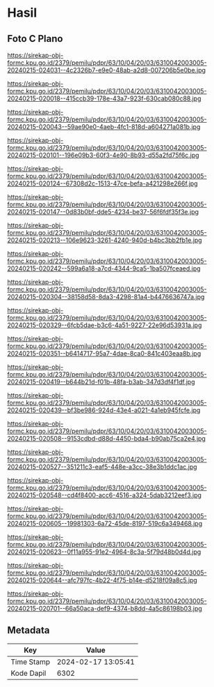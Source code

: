 # Hasil

## Foto C Plano

https://sirekap-obj-formc.kpu.go.id/2379/pemilu/pdpr/63/10/04/20/03/6310042003005-20240215-024031--4c2326b7-e9e0-48ab-a2d8-007206b5e0be.jpg

https://sirekap-obj-formc.kpu.go.id/2379/pemilu/pdpr/63/10/04/20/03/6310042003005-20240215-020018--415ccb39-178e-43a7-923f-630cab080c88.jpg

https://sirekap-obj-formc.kpu.go.id/2379/pemilu/pdpr/63/10/04/20/03/6310042003005-20240215-020043--59ae90e0-4aeb-4fc1-818d-a604271a081b.jpg

https://sirekap-obj-formc.kpu.go.id/2379/pemilu/pdpr/63/10/04/20/03/6310042003005-20240215-020101--196e09b3-60f3-4e90-8b93-d55a2fd75f6c.jpg

https://sirekap-obj-formc.kpu.go.id/2379/pemilu/pdpr/63/10/04/20/03/6310042003005-20240215-020124--67308d2c-1513-47ce-befa-a421298e266f.jpg

https://sirekap-obj-formc.kpu.go.id/2379/pemilu/pdpr/63/10/04/20/03/6310042003005-20240215-020147--0d83b0bf-dde5-4234-be37-56f6fdf35f3e.jpg

https://sirekap-obj-formc.kpu.go.id/2379/pemilu/pdpr/63/10/04/20/03/6310042003005-20240215-020213--106e9623-3261-4240-940d-b4bc3bb2fb1e.jpg

https://sirekap-obj-formc.kpu.go.id/2379/pemilu/pdpr/63/10/04/20/03/6310042003005-20240215-020242--599a6a18-a7cd-4344-9ca5-1ba507fceaed.jpg

https://sirekap-obj-formc.kpu.go.id/2379/pemilu/pdpr/63/10/04/20/03/6310042003005-20240215-020304--38158d58-8da3-4298-81a4-b4476636747a.jpg

https://sirekap-obj-formc.kpu.go.id/2379/pemilu/pdpr/63/10/04/20/03/6310042003005-20240215-020329--6fcb5dae-b3c6-4a51-9227-22e96d53931a.jpg

https://sirekap-obj-formc.kpu.go.id/2379/pemilu/pdpr/63/10/04/20/03/6310042003005-20240215-020351--b6414717-95a7-4dae-8ca0-841c403eaa8b.jpg

https://sirekap-obj-formc.kpu.go.id/2379/pemilu/pdpr/63/10/04/20/03/6310042003005-20240215-020419--b644b21d-f01b-48fa-b3ab-347d3df4f1df.jpg

https://sirekap-obj-formc.kpu.go.id/2379/pemilu/pdpr/63/10/04/20/03/6310042003005-20240215-020439--bf3be986-924d-43e4-a021-4a1eb945fcfe.jpg

https://sirekap-obj-formc.kpu.go.id/2379/pemilu/pdpr/63/10/04/20/03/6310042003005-20240215-020508--9153cdbd-d88d-4450-bda4-b90ab75ca2e4.jpg

https://sirekap-obj-formc.kpu.go.id/2379/pemilu/pdpr/63/10/04/20/03/6310042003005-20240215-020527--351211c3-eaf5-448e-a3cc-38e3b1ddc1ac.jpg

https://sirekap-obj-formc.kpu.go.id/2379/pemilu/pdpr/63/10/04/20/03/6310042003005-20240215-020548--cd4f8400-acc6-4516-a324-5dab3212eef3.jpg

https://sirekap-obj-formc.kpu.go.id/2379/pemilu/pdpr/63/10/04/20/03/6310042003005-20240215-020605--19981303-6a72-45de-8197-519c6a349468.jpg

https://sirekap-obj-formc.kpu.go.id/2379/pemilu/pdpr/63/10/04/20/03/6310042003005-20240215-020623--0f11a955-91e2-4964-8c3a-5f79d48b0d4d.jpg

https://sirekap-obj-formc.kpu.go.id/2379/pemilu/pdpr/63/10/04/20/03/6310042003005-20240215-020644--afc797fc-4b22-4f75-b14e-d5218f09a8c5.jpg

https://sirekap-obj-formc.kpu.go.id/2379/pemilu/pdpr/63/10/04/20/03/6310042003005-20240215-020701--66a50aca-def9-4374-b8dd-4a5c86198b03.jpg


## Metadata

| Key        | Value               |
| ---------- | ------------------- |
| Time Stamp | 2024-02-17 13:05:41 |
| Kode Dapil | 6302                |



